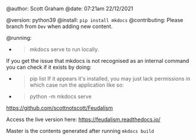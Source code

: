 @author: Scott Graham
@date: 07:21am 22/12/2021

@version: python39
@install: `pip install mkdocs`
@contributing: Please branch from `Dev` when adding new content.

@running: 
* > mkdocs serve 
to run locally.

If you get the issue that mkdocs is not recognised as an internal command you can check if it exists by doing:
* > pip list
If it appears it's installed, you may just lack permissions in which case run the application like so:
* > python -m mkdocs serve

https://github.com/scottnotscott/Feudalism

Access the live version here: https://feudalism.readthedocs.io/

Master is the contents generated after running `mkdocs build`